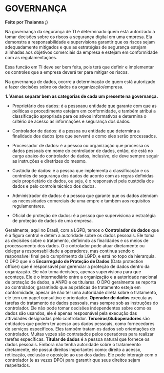 # **GOVERNANÇA**   
**Feito por Thaianna ;)**   

Na governança da segurança de TI é determinado quem está autorizado a tomar decisões sobre os riscos a segurança digital em uma empresa. Ela demonstra a responsabilidade e supervisiona garantir que os riscos sejam adequadamente mitigados e que as estratégias de segurança estejam alinhadas aos objetivos comerciais da empresa  e estejam em conformidade com as regulamentações.   

Essa funcão em TI deve ser bem feita, pois terá que definir e implementar os controles que a empresa deverá  ter para mitigar os riscos.   

Na governança de dados, ocorre a determinação de quem está autorizado a fazer decisões sobre os dados da organização/empresa.   

**1. Vamos separar bem as categorias de cada um presente na governança.**       
  - Proprietário dos dados: é a pessoaou entidade que garante com que as políticas e procedimento estejam em conformidade, e também atribui a classificação apropriada para os ativos informativos e determina o critério de acesso as informações e segurança dos dados.

  - Controlador de dados: é a pessoa ou entidade que determina a finalidade dos dados (pra que servem) e como eles serão processados.

  - Processador de dados: é a pessoa ou organização que processa os dados pessoais em nome do controlador de dados, então, ele está no cargo abaixo do controlador de dados, inclusive, ele deve sempre seguir as instruções e diretrizes do mesmo.

  - Custódia de dados: é a pessoa que implementa a classificação e os controles de segurança dos dados de acordo com as regras definidas pelo proprietário de dados, ou seja, é o responsável pela custódia dos dados e pelo controle técnico dos dados.

   - Administrador de dados: é a pessoa que garante que os dados atendam as necessidades comerciais de uma empre e também aos requisitos regulamentares.

   - Oficial de proteção de dados: é a pessoa que supervisiona a estratégia de proteção de dados de uma empresa.

Geralmente, aqui no Brasil, com a LGPD, temos o **Controlador de dados** que é a figura central e detém a autoridade sobre os dados pessoais. Ele toma as decisões sobre o tratamento, definindo as finalidades e os meios de processamento dos dados. O c ontrolador pode atuar diretamente ou delegar a responsabilidade a operadores, mas continua sendo o responsável final pelo cumprimento da LGPD, e está no topo da hierarquia. O DPO que é o **Encarregado de Proteção de Dados** (Data protection officer) que é responsável por gerenciar a proteção de dados dentro da organização. Ele não toma decisões, apenas supervisiona para que aconteça. Ele é o intermediário entre a organização e a autoridade nacional de proteção de dados, a ANPD e os titulares. O DPO geralmente se reporta ao controlador, garantindo que as práticas de tratamento esteja em conformidade, apesar de não ter uma autoridade direta sobre o tratamento, ele tem um papel consultivo e orientador. **Operador de dados** executa as tarefas do tratamento de dados pessoais, mas sempre sob as instruções do controlador. Ele não pode tomar decisões independentes sobre como os dados são usandos, ele é apenas resposnável pela execução das attividades designadas pelo controlador. **Terceiros/Suboperadores** são entidades que podem ter acesso aos dados pessoais, como fornecedores de serviços específicos. Eles também tratam os dados sob orientações do controlador. Muitas vezes são contratados pelos operadores para realizar tarefas específicas. **Titular de dados** é a pessoa natural que fornece os dados pessoais. Embora não tenha autoridade sobre o tratameento diretamente, ele possui direitos importantes como: direito a acesso, retiicação, exclusão e oposição ao uso dos dados. Ele pode interagir com o controlador (e as vezes DPO) para garantir que seus direitos sejam respeitados.

